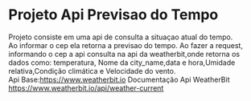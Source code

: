 # Projeto Api Previsao do Tempo

Projeto consiste em uma api de consulta a situaçao atual do tempo.<br>
Ao informar o cep ela retorna a previsao do tempo.
Ao fazer a request, informando o cep a api consulta na api da weatherbit,onde retorna os dados como: temperatura, Nome da city_name,data e hora,Umidade relativa,Condição climática e Velocidade do vento.<br>
Api Base:https://www.weatherbit.io
Documentação Api WeatherBit https://www.weatherbit.io/api/weather-current
